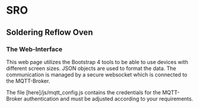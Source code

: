 # SRO
## Soldering Reflow Oven

### The Web-Interface

This web page utilizes the Bootstrap 4 tools to be able to use devices with different screen sizes. JSON objects are used to format the data. The communication is managed by a secure websocket which is connected to the MQTT-Broker.

The file [here]/js/mqtt_config.js contains the credentials for the MQTT-Broker authentication and must be adjusted according to your requirements.
